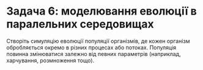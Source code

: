 # Задача 6: моделювання еволюції в паралельних середовищах

Створіть симуляцію еволюції популяції організмів, де кожен організм обробляється окремо в різних процесах або потоках. 
Популяція повинна змінюватися залежно від певних параметрів (наприклад, харчування, розмноження тощо).
